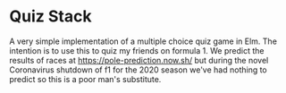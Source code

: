 # Quiz Stack

A very simple implementation of a multiple choice quiz game in Elm. The intention is to use this to quiz my friends on formula 1. We predict the results of races at https://pole-prediction.now.sh/ but during the novel Coronavirus shutdown of f1 for the 2020 season we've had nothing to predict so this is a poor man's substitute.
